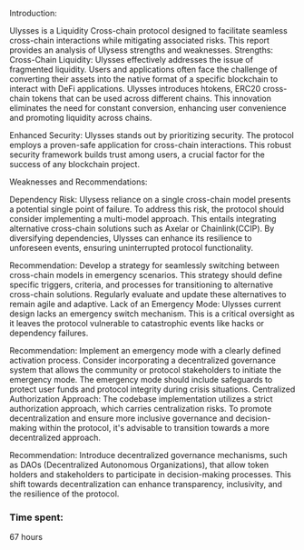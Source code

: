 Introduction:

Ulysses is a Liquidity Cross-chain protocol designed to facilitate seamless cross-chain interactions while mitigating associated risks. This report provides an analysis of Ulysess strengths and weaknesses.
Strengths:
Cross-Chain Liquidity: Ulysses effectively addresses the issue of fragmented liquidity. Users and applications often face the challenge of converting their assets into the native format of a specific blockchain to interact with DeFi applications. Ulysses introduces htokens, ERC20 cross-chain tokens that can be used across different chains. This innovation eliminates the need for constant conversion, enhancing user convenience and promoting liquidity across chains.

Enhanced Security: Ulysses stands out by prioritizing security. The protocol employs a proven-safe application for cross-chain interactions. This robust security framework builds trust among users, a crucial factor for the success of any blockchain project.

Weaknesses and Recommendations:

Dependency Risk: Ulysess reliance on a single cross-chain model presents a potential single point of failure. To address this risk, the protocol should consider implementing a multi-model approach. This entails integrating alternative cross-chain solutions such as Axelar or Chainlink(CCIP). By diversifying dependencies, Ulysses can enhance its resilience to unforeseen events, ensuring uninterrupted protocol functionality.

Recommendation: Develop a strategy for seamlessly switching between cross-chain models in emergency scenarios. This strategy should define specific triggers, criteria, and processes for transitioning to alternative cross-chain solutions. Regularly evaluate and update these alternatives to remain agile and adaptive.
Lack of an Emergency Mode: Ulysses current design lacks an emergency switch mechanism. This is a critical oversight as it leaves the protocol vulnerable to catastrophic events like hacks or dependency failures.

Recommendation: Implement an emergency mode with a clearly defined activation process. Consider incorporating a decentralized governance system that allows the community or protocol stakeholders to initiate the emergency mode. The emergency mode should include safeguards to protect user funds and protocol integrity during crisis situations.
Centralized Authorization Approach: The codebase implementation utilizes a strict authorization approach, which carries centralization risks. To promote decentralization and ensure more inclusive governance and decision-making within the protocol, it's advisable to transition towards a more decentralized approach.

Recommendation: Introduce decentralized governance mechanisms, such as DAOs (Decentralized Autonomous Organizations), that allow token holders and stakeholders to participate in decision-making processes. This shift towards decentralization can enhance transparency, inclusivity, and the resilience of the protocol.

### Time spent:
67 hours